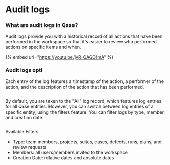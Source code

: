 # Audit logs

### What are audit logs in Qase?

Audit logs provide you with a historical record of all actions that have been performed in the workspace so that it's easier to review who performed actions on specific items and when.

{% embed url="https://youtu.be/jvR-QAGOImA" %}

### Audit logs opti

Each entry of the log features a timestamp of the action, a performer of the action, and the description of the action that has been performed.

<figure><img src="https://qase.intercom-attachments-7.com/i/o/597362775/e7d96e482696112e8b73d1fd/t3zNBNI_B41sWQiPmo9EXo0taHpDEW35D5foYidASI4cO5orGFCkwrP-I6hmejFSsm0SL2MP3j7uyLZIZ-YPKwa8YgQMq5APRgh4P2MvoVWWd32ODw9q5WepOPXi6KNWM9iibfZg-RVh9iuImkcIIM3YaSwJCMN6zEmCYK9M8m3impHwPvmkpEm1Jg" alt=""><figcaption></figcaption></figure>

By default, you are taken to the "All" log record, which features log entries for all Qase entities. However, you can switch between log entries of a specific entity, using the filters feature. You can filter logs by type, member, and creation date.

<figure><img src="https://qase.intercom-attachments-7.com/i/o/597362788/7dcde92afc510a710a5b4d06/OgfwECZGPWutzceNVjcCRHZgJmAnefAhAknmt_ofa9hBp9NCmmns-8B92zWg9OIPpm5-MO3JvaYm5ps5FoSpMRLtZSbjnvmLUdLw-QpbF7ZTJEOXVzHwFxnBmN9WtfWua62w5fQbEJ7VBjIrK5PNSFt6tTwsx3_5QkTVcX-ppF58FMyiDRHpJpQ3ug" alt=""><figcaption></figcaption></figure>

Available Filters:

* Type: team members, projects, suites, cases, defects, runs, plans, and review requests
* Members: all users/members invited to the workspace
* Creation Date: relative dates and absolute dates
